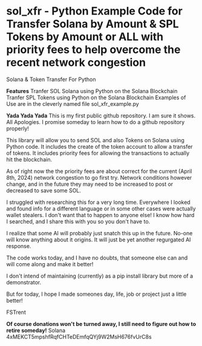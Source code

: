 # sol_xfr - Python Example Code for Transfer Solana by Amount & SPL Tokens by Amount or ALL with priority fees to help overcome the recent network congestion
Solana &amp; Token Transfer For Python

**Features**
Tranfer SOL Solana using Python on the Solana Blockchain
Tranfer SPL Tokens using Python on the Solana Blockchain
Examples of Use are in the cleverly named file sol_xfr_example.py

**Yada Yada Yada**
This is my first public github repository. I am sure it shows.  All Apologies.
I promise someday to learn how to do a github repository properly!

This library will allow you to send SOL and also Tokens on Solana using Python code.
It includes the create of the token account to allow a transfer of tokens.
It includes priority fees for allowing the transactions to actually hit the blockchain.

As of right now the the priority fees are about correct for the current (April 8th, 2024) network congestion to go first try.
Network conditions however change, and in the future they may need to be increased to post or decreased to save some SOL.

I struggled with researching this for a very long time.
Everywhere I looked and found info for a different language or in some other cases were actually wallet stealers.
I don't want that to happen to anyone else!
I know how hard I searched, and I share this with you so you don't have to.

I realize that some AI will probably just snatch this up in the future. No-one will know anything about it origins. It will just be yet another regurgated AI response.

The code works today, and I have no doubts, that someone else can and will come along and make it better!

I don't intend of maintaining (currently) as a pip install library but more of a demonstrator.

But for today, I hope I made someones day, life, job or project just a little better!

FSTrent

**Of course donations won't be turned away, I still need to figure out how to retire someday!**
Solana 4xMEKCT5mpshfRqfCHTeDEmfqQYj9W2MsH676fvUrC8s

